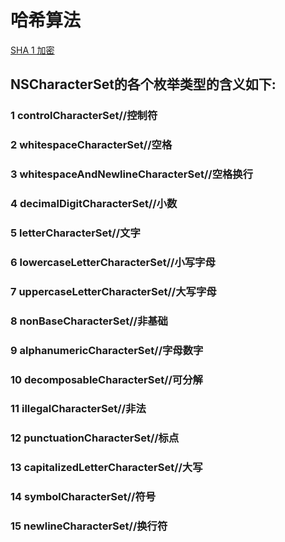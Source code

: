 # 哈希算法

[
SHA 1 加密](http://www.cnblogs.com/On1Key/p/5458782.html)


## NSCharacterSet的各个枚举类型的含义如下:



 ### 1 controlCharacterSet//控制符

 ### 2 whitespaceCharacterSet//空格

 ### 3 whitespaceAndNewlineCharacterSet//空格换行

 ### 4 decimalDigitCharacterSet//小数

 ### 5 letterCharacterSet//文字

 ### 6 lowercaseLetterCharacterSet//小写字母

 ### 7 uppercaseLetterCharacterSet//大写字母

 ### 8 nonBaseCharacterSet//非基础

 ### 9 alphanumericCharacterSet//字母数字

 ### 10 decomposableCharacterSet//可分解

 ### 11 illegalCharacterSet//非法

 ### 12 punctuationCharacterSet//标点

 ### 13 capitalizedLetterCharacterSet//大写

 ### 14 symbolCharacterSet//符号

 ### 15 newlineCharacterSet//换行符
##